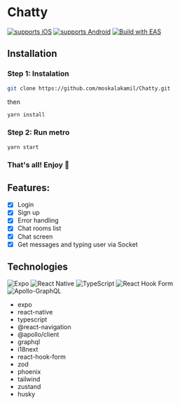 # Chatty
[![supports iOS](https://img.shields.io/badge/iOS-999999.svg?style=flat-square&logo=APPLE&labelColor=999999&logoColor=fff)](https://github.com/expo/expo)
[![supports Android](https://img.shields.io/badge/Android-A4C639.svg?style=flat-square&logo=ANDROID&labelColor=A4C639&logoColor=fff)](https://github.com/expo/expo)
<a href="https://docs.expo.dev/eas">
<picture>
  <source media="(prefers-color-scheme: dark)" srcset="https://img.shields.io/badge/Build-fff.svg?style=for-the-badge&logo=EXPO&labelColor=fff&logoColor=000">
  <img alt="Build with EAS" src="https://img.shields.io/badge/Build-000.svg?style=for-the-badge&logo=EXPO&labelColor=000&logoColor=FFF">
</picture>
</a>

## Installation

### Step 1: Instalation

```bash 
git clone https://github.com/moskalakamil/Chatty.git 
```
then

```bash 
yarn install
```

### Step 2: Run metro

```bash 
yarn start
```

### That's all! Enjoy 🚀

## Features:
- [x] Login
- [x] Sign up
- [x] Error handling
- [x] Chat rooms list
- [x] Chat screen
- [x] Get messages and typing user via Socket

## Technologies
![Expo](https://img.shields.io/badge/expo-1C1E24?style=for-the-badge&logo=expo&logoColor=#D04A37)
![React Native](https://img.shields.io/badge/react_native-%2320232a.svg?style=for-the-badge&logo=react&logoColor=%2361DAFB)
![TypeScript](https://img.shields.io/badge/typescript-%23007ACC.svg?style=for-the-badge&logo=typescript&logoColor=white)
![React Hook Form](https://img.shields.io/badge/React%20Hook%20Form-%23EC5990.svg?style=for-the-badge&logo=reacthookform&logoColor=white)
![Apollo-GraphQL](https://img.shields.io/badge/-ApolloGraphQL-311C87?style=for-the-badge&logo=apollo-graphql)
- expo
- react-native
- typescript
- @react-navigation
- @apollo/client
- graphql
- i18next
- react-hook-form
- zod
- phoenix
- tailwind
- zustand
- husky
